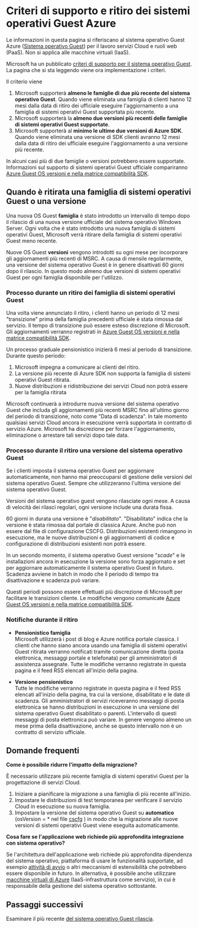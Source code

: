 <properties 
   pageTitle="Supporto e ritiro dei criteri guida per il sistema operativo Guest Azure | Microsoft Azure" 
   description="Fornisce informazioni su cosa Microsoft supporterà per quanto riguarda al sistema operativo Guest Azure usati dai servizi Cloud." 
   services="cloud-services" 
   documentationCenter="na" 
   authors="raiye" 
   manager="timlt" 
   editor=""/>

<tags
   ms.service="cloud-services"
   ms.devlang="na"
   ms.topic="article"
   ms.tgt_pltfrm="na"
   ms.workload="tbd" 
   ms.date="10/24/2016"
   ms.author="raiye"/>

# <a name="azure-guest-os-supportability-and-retirement-policy"></a>Criteri di supporto e ritiro dei sistemi operativi Guest Azure
Le informazioni in questa pagina si riferiscano al sistema operativo Guest Azure ([Sistema operativo Guest](cloud-services-guestos-update-matrix.md)) per il lavoro servizi Cloud e ruoli web (PaaS). Non si applica alle macchine virtuali (IaaS). 

Microsoft ha un pubblicato [criteri di supporto per il sistema operativo Guest](http://support.microsoft.com/gp/azure-cloud-lifecycle-faq). La pagina che si sta leggendo viene ora implementazione i criteri.

Il criterio viene 

1. Microsoft supporterà **almeno le famiglie di due più recente del sistema operativo Guest**. Quando viene eliminata una famiglia di clienti hanno 12 mesi dalla data di ritiro dei ufficiale eseguire l'aggiornamento a una famiglia di sistemi operativi Guest supportata più recente.
2. Microsoft supporterà la **almeno due versioni più recenti delle famiglie di sistemi operativi Guest supportate**. 
3. Microsoft supporterà al **minimo le ultime due versioni di Azure SDK**. Quando viene eliminata una versione di SDK clienti avranno 12 mesi dalla data di ritiro dei ufficiale eseguire l'aggiornamento a una versione più recente. 

In alcuni casi più di due famiglie o versioni potrebbero essere supportate. Informazioni sul supporto di sistemi operativi Guest ufficiale compariranno [Azure Guest OS versioni e nella matrice compatibilità SDK](cloud-services-guestos-update-matrix.md).


## <a name="when-a-guest-os-family-or-version-is-retired"></a>Quando è ritirata una famiglia di sistemi operativi Guest o una versione 


Una nuova OS Guest **famiglia** è stato introdotto un intervallo di tempo dopo il rilascio di una nuova versione ufficiale del sistema operativo Windows Server. Ogni volta che è stato introdotto una nuova famiglia di sistemi operativi Guest, Microsoft verrà ritirare della famiglia di sistemi operativi Guest meno recente. 

Nuove OS Guest **versioni** vengono introdotti su ogni mese per incorporare gli aggiornamenti più recenti di MSRC. A causa di mensile regolarmente, una versione del sistema operativo Guest è in genere disattivati 60 giorni dopo il rilascio. In questo modo almeno due versioni di sistemi operativi Guest per ogni famiglia disponibile per l'utilizzo. 

### <a name="process-during-a-guest-os-family-retirement"></a>Processo durante un ritiro dei famiglia di sistemi operativi Guest 


Una volta viene annunciato il ritiro, i clienti hanno un periodo di 12 mesi "transizione" prima della famiglia precedenti ufficiale è stata rimossa dal servizio. Il tempo di transizione può essere esteso discrezione di Microsoft. Gli aggiornamenti verranno registrati in [Azure Guest OS versioni e nella matrice compatibilità SDK](cloud-services-guestos-update-matrix.md).

Un processo graduale pensionistico inizierà 6 mesi al periodo di transizione. Durante questo periodo:

1. Microsoft impegna a comunicare ai clienti del ritiro. 
2. La versione più recente di Azure SDK non supporta la famiglia di sistemi operativi Guest ritirata.
3. Nuove distribuzioni e ridistribuzione dei servizi Cloud non potrà essere per la famiglia ritirata

Microsoft continuerà a introdurre nuova versione del sistema operativo Guest che includa gli aggiornamenti più recenti MSRC fino all'ultimo giorno del periodo di transizione, noto come "Data di scadenza". In tale momento qualsiasi servizi Cloud ancora in esecuzione verrà supportata in contratto di servizio Azure. Microsoft ha discrezione per forzare l'aggiornamento, eliminazione o arrestare tali servizi dopo tale data.



### <a name="process-during-a-guest-os-version-retirement"></a>Processo durante il ritiro una versione del sistema operativo Guest 
Se i clienti imposta il sistema operativo Guest per aggiornare automaticamente, non hanno mai preoccuparsi di gestione delle versioni del sistema operativo Guest. Sempre che utilizzeranno l'ultima versione del sistema operativo Guest.

Versioni del sistema operativo guest vengono rilasciate ogni mese. A causa di velocità dei rilasci regolari, ogni versione include una durata fissa.

60 giorni in durata una versione è "*disabilitato*". "Disabilitato" indica che la versione è stata rimossa dal portale di classica Azure. Anche può non essere dal file di configurazione CSCFG. Distribuzioni esistenti rimangono in esecuzione, ma le nuove distribuzioni e gli aggiornamenti di codice e configurazione di distribuzioni esistenti non potrà essere. 

In un secondo momento, il sistema operativo Guest versione "*scade*" e le installazioni ancora in esecuzione la versione sono forza aggiornato e set per aggiornare automaticamente il sistema operativo Guest in futuro. Scadenza avviene in batch in modo che il periodo di tempo tra disattivazione e scadenza può variare. 

Questi periodi possono essere effettuati più discrezione di Microsoft per facilitare le transizioni cliente. Le modifiche vengono comunicate [Azure Guest OS versioni e nella matrice compatibilità SDK](cloud-services-guestos-update-matrix.md).



### <a name="notifications-during-retirement"></a>Notifiche durante il ritiro 

* **Pensionistico famiglia** <br>Microsoft utilizzerà i post di blog e Azure notifica portale classica. I clienti che hanno siano ancora usando una famiglia di sistemi operativi Guest ritirata verranno notificati tramite comunicazione diretta (posta elettronica, messaggi portale e telefonata) per gli amministratori di assistenza assegnate. Tutte le modifiche verranno registrate in questa pagina e il feed RSS elencati all'inizio della pagina. 


* **Versione pensionistico** <br>Tutte le modifiche verranno registrate in questa pagina e il feed RSS elencati all'inizio della pagina, tra cui la versione, disabilitato e le date di scadenza. Gli amministratori di servizi riceveranno messaggi di posta elettronica se hanno distribuzioni in esecuzione in una versione del sistema operativo Guest disabilitato o parenti. L'intervallo di questi messaggi di posta elettronica può variare. In genere vengono almeno un mese prima della disattivazione, anche se questo intervallo non è un contratto di servizio ufficiale. 


## <a name="frequently-asked-questions"></a>Domande frequenti

**Come è possibile ridurre l'impatto della migrazione?**

È necessario utilizzare più recente famiglia di sistemi operativi Guest per la progettazione di servizi Cloud. 

1. Iniziare a pianificare la migrazione a una famiglia di più recente all'inizio. 
2. Impostare le distribuzioni di test temporanea per verificare il servizio Cloud in esecuzione su nuova famiglia. 
3. Impostare la versione del sistema operativo Guest su **automatico** (osVersion = * nel file [cscfg](cloud-services-model-and-package.md#cscfg) ) in modo che la migrazione alle nuove versioni di sistemi operativi Guest viene eseguita automaticamente.

**Cosa fare se l'applicazione web richiede più approfondita integrazione con sistema operativo?**

Se l'architettura dell'applicazione web richiede più approfondita dipendenza del sistema operativo, piattaforma di usare le funzionalità supportate, ad esempio [attività di avvio](cloud-services-startup-tasks.md) o altri meccanismi di estensibilità che potrebbero essere disponibile in futuro. In alternativa, è possibile anche utilizzare [macchine virtuali di Azure](https://azure.microsoft.com/documentation/scenarios/virtual-machines/) (IaaS-infrastruttura come servizio), in cui è responsabile della gestione del sistema operativo sottostante.
 
## <a name="next-steps"></a>Passaggi successivi
Esaminare il più recente [del sistema operativo Guest rilascia](cloud-services-guestos-update-matrix.md).
